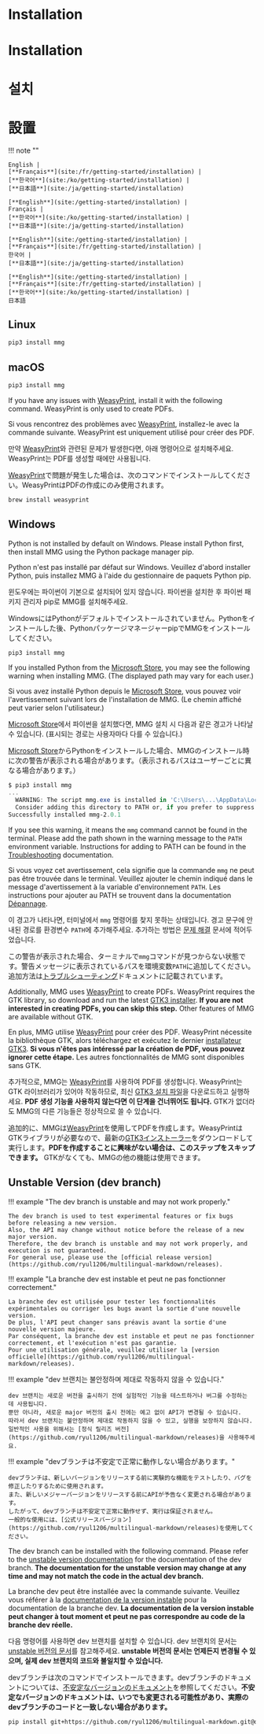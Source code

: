 <!---------------------------->
<!-- multilingual suffix: en, fr, ko, ja -->
<!---------------------------->
<!-- [en] -->
# Installation
<!-- [fr] -->
# Installation
<!-- [ko] -->
# 설치
<!-- [ja] -->
# 設置
<!-- [common] -->

!!! note ""

<!-- [en] -->
    English |
    [**Français**](site:/fr/getting-started/installation) |
    [**한국어**](site:/ko/getting-started/installation) |
    [**日本語**](site:/ja/getting-started/installation)
<!-- [fr] -->
    [**English**](site:/getting-started/installation) |
    Français |
    [**한국어**](site:/ko/getting-started/installation) |
    [**日本語**](site:/ja/getting-started/installation)
<!-- [ko] -->
    [**English**](site:/getting-started/installation) |
    [**Français**](site:/fr/getting-started/installation) |
    한국어 |
    [**日本語**](site:/ja/getting-started/installation)
<!-- [ja] -->
    [**English**](site:/getting-started/installation) |
    [**Français**](site:/fr/getting-started/installation) |
    [**한국어**](site:/ko/getting-started/installation) |
    日本語
<!-- [common] -->

## Linux

```sh
pip3 install mmg
```

## macOS

```sh
pip3 install mmg
```

<!-- [en] -->
If you have any issues with [WeasyPrint](https://doc.courtbouillon.org/weasyprint/stable/first_steps.html#macos), install it with the following command. WeasyPrint is only used to create PDFs.
<!-- [fr] -->
Si vous rencontrez des problèmes avec [WeasyPrint](https://doc.courtbouillon.org/weasyprint/stable/first_steps.html#macos), installez-le avec la commande suivante. WeasyPrint est uniquement utilisé pour créer des PDF.
<!-- [ko] -->
만약 [WeasyPrint](https://doc.courtbouillon.org/weasyprint/stable/first_steps.html#macos)와 관련된 문제가 발생한다면, 아래 명령어으로 설치해주세요. WeasyPrint는 PDF를 생성할 때에만 사용됩니다.
<!-- [ja] -->
[WeasyPrint](https://doc.courtbouillon.org/weasyprint/stable/first_steps.html#macos)で問題が発生した場合は、次のコマンドでインストールしてください。WeasyPrintはPDFの作成にのみ使用されます。
<!-- [common] -->

```sh
brew install weasyprint
```

## Windows

<!-- [en] -->
Python is not installed by default on Windows. Please install Python first, then install MMG using the Python package manager pip.
<!-- [fr] -->
Python n'est pas installé par défaut sur Windows. Veuillez d'abord installer Python, puis installez MMG à l'aide du gestionnaire de paquets Python pip.
<!-- [ko] -->
윈도우에는 파이썬이 기본으로 설치되어 있지 않습니다. 파이썬을 설치한 후 파이썬 패키지 관리자 pip로 MMG를 설치해주세요.
<!-- [ja] -->
WindowsにはPythonがデフォルトでインストールされていません。Pythonをインストールした後、PythonパッケージマネージャーpipでMMGをインストールしてください。
<!-- [common] -->

```powershell
pip3 install mmg
```

<!-- [en] -->
If you installed Python from the [Microsoft Store](https://apps.microsoft.com/), you may see the following warning when installing MMG. (The displayed path may vary for each user.)
<!-- [fr] -->
Si vous avez installé Python depuis le [Microsoft Store](https://apps.microsoft.com/), vous pouvez voir l'avertissement suivant lors de l'installation de MMG. (Le chemin affiché peut varier selon l'utilisateur.)
<!-- [ko] -->
[Microsoft Store](https://apps.microsoft.com/)에서 파이썬을 설치했다면, MMG 설치 시 다음과 같은 경고가 나타날 수 있습니다. (표시되는 경로는 사용자마다 다를 수 있습니다.)
<!-- [ja] -->
[Microsoft Store](https://apps.microsoft.com/)からPythonをインストールした場合、MMGのインストール時に次の警告が表示される場合があります。（表示されるパスはユーザーごとに異なる場合があります。）
<!-- [common] -->

```powershell
$ pip3 install mmg
...
  WARNING: The script mmg.exe is installed in 'C:\Users\...\AppData\Local\Packages\PythonSoftwareFoundation.Python.3.11_qbz5n2kfra8p0\LocalCache\local-packages\Python311\Scripts' which is not on PATH.
  Consider adding this directory to PATH or, if you prefer to suppress this warning, use --no-warn-script-location.
Successfully installed mmg-2.0.1
```

<!-- [en] -->
If you see this warning, it means the `mmg` command cannot be found in the terminal. Please add the path shown in the warning message to the `PATH` environment variable. Instructions for adding to PATH can be found in the [Troubleshooting](https://mmg.ryul1206.dev/2.0/misc/troubleshooting/) documentation.
<!-- [fr] -->
Si vous voyez cet avertissement, cela signifie que la commande `mmg` ne peut pas être trouvée dans le terminal. Veuillez ajouter le chemin indiqué dans le message d'avertissement à la variable d'environnement `PATH`. Les instructions pour ajouter au PATH se trouvent dans la documentation [Dépannage](https://mmg.ryul1206.dev/2.0/fr/misc/troubleshooting/).
<!-- [ko] -->
이 경고가 나타나면, 터미널에서 `mmg` 명령어를 찾지 못하는 상태입니다. 경고 문구에 안내된 경로를 환경변수 `PATH`에 추가해주세요. 추가하는 방법은 [문제 해결](https://mmg.ryul1206.dev/2.0/ko/misc/troubleshooting/) 문서에 적어두었습니다.
<!-- [ja] -->
この警告が表示された場合、ターミナルで`mmg`コマンドが見つからない状態です。警告メッセージに表示されているパスを環境変数`PATH`に追加してください。追加方法は[トラブルシューティング](https://mmg.ryul1206.dev/2.0/ja/misc/troubleshooting/)ドキュメントに記載されています。
<!-- [common] -->

<!-- [en] -->
Additionally, MMG uses [WeasyPrint](https://doc.courtbouillon.org/weasyprint/stable/first_steps.html#windows) to create PDFs. WeasyPrint requires the GTK library, so download and run the latest [GTK3 installer](https://github.com/tschoonj/GTK-for-Windows-Runtime-Environment-Installer/releases). **If you are not interested in creating PDFs, you can skip this step.** Other features of MMG are available without GTK.
<!-- [fr] -->
En plus, MMG utilise [WeasyPrint](https://doc.courtbouillon.org/weasyprint/stable/first_steps.html#windows) pour créer des PDF. WeasyPrint nécessite la bibliothèque GTK, alors téléchargez et exécutez le dernier [installateur GTK3](https://github.com/tschoonj/GTK-for-Windows-Runtime-Environment-Installer/releases). **Si vous n'êtes pas intéressé par la création de PDF, vous pouvez ignorer cette étape.** Les autres fonctionnalités de MMG sont disponibles sans GTK.
<!-- [ko] -->
추가적으로, MMG는 [WeasyPrint](https://doc.courtbouillon.org/weasyprint/stable/first_steps.html#windows)를 사용하여 PDF를 생성합니다. WeasyPrint는 GTK 라이브러리가 있어야 작동하므로, 최신 [GTK3 설치 파일](https://github.com/tschoonj/GTK-for-Windows-Runtime-Environment-Installer/releases)을 다운로드하고 실행하세요. **PDF 생성 기능을 사용하지 않는다면 이 단계을 건너뛰어도 됩니다.** GTK가 없더라도 MMG의 다른 기능들은 정상적으로 쓸 수 있습니다.
<!-- [ja] -->
追加的に、MMGは[WeasyPrint](https://doc.courtbouillon.org/weasyprint/stable/first_steps.html#windows)を使用してPDFを作成します。WeasyPrintはGTKライブラリが必要なので、最新の[GTK3インストーラー](https://github.com/tschoonj/GTK-for-Windows-Runtime-Environment-Installer/releases)をダウンロードして実行します。**PDFを作成することに興味がない場合は、このステップをスキップできます。** GTKがなくても、MMGの他の機能は使用できます。
<!-- [common] -->

## Unstable Version (dev branch)

<!-- [en] -->
!!! example "The dev branch is unstable and may not work properly."

    The dev branch is used to test experimental features or fix bugs before releasing a new version.
    Also, the API may change without notice before the release of a new major version.
    Therefore, the dev branch is unstable and may not work properly, and execution is not guaranteed.
    For general use, please use the [official release version](https://github.com/ryul1206/multilingual-markdown/releases).
<!-- [fr] -->
!!! example "La branche dev est instable et peut ne pas fonctionner correctement."

    La branche dev est utilisée pour tester les fonctionnalités expérimentales ou corriger les bugs avant la sortie d'une nouvelle version.
    De plus, l'API peut changer sans préavis avant la sortie d'une nouvelle version majeure.
    Par conséquent, la branche dev est instable et peut ne pas fonctionner correctement, et l'exécution n'est pas garantie.
    Pour une utilisation générale, veuillez utiliser la [version officielle](https://github.com/ryul1206/multilingual-markdown/releases).
<!-- [ko] -->
!!! example "dev 브랜치는 불안정하며 제대로 작동하지 않을 수 있습니다."

    dev 브랜치는 새로운 버전을 출시하기 전에 실험적인 기능을 테스트하거나 버그를 수정하는 데 사용됩니다.
    뿐만 아니라, 새로운 major 버전의 출시 전에는 예고 없이 API가 변경될 수 있습니다.
    따라서 dev 브랜치는 불안정하며 제대로 작동하지 않을 수 있고, 실행을 보장하지 않습니다.
    일반적인 사용을 위해서는 [정식 릴리즈 버전](https://github.com/ryul1206/multilingual-markdown/releases)을 사용해주세요.
<!-- [ja] -->
!!! example "devブランチは不安定で正常に動作しない場合があります。"

    devブランチは、新しいバージョンをリリースする前に実験的な機能をテストしたり、バグを修正したりするために使用されます。
    また、新しいメジャーバージョンをリリースする前にAPIが予告なく変更される場合があります。
    したがって、devブランチは不安定で正常に動作せず、実行は保証されません。
    一般的な使用には、[公式リリースバージョン](https://github.com/ryul1206/multilingual-markdown/releases)を使用してください。
<!-- [common] -->

<!-- [en] -->
The dev branch can be installed with the following command. Please refer to the [unstable version documentation](https://mmg.ryul1206.dev/unstable/) for the documentation of the dev branch. **The documentation for the unstable version may change at any time and may not match the code in the actual dev branch.**
<!-- [fr] -->
La branche dev peut être installée avec la commande suivante. Veuillez vous référer à la [documentation de la version instable](https://mmg.ryul1206.dev/unstable/fr/) pour la documentation de la branche dev. **La documentation de la version instable peut changer à tout moment et peut ne pas correspondre au code de la branche dev réelle.**
<!-- [ko] -->
다음 명령어를 사용하면 dev 브랜치를 설치할 수 있습니다. dev 브랜치의 문서는 [unstable 버전의 문서](https://mmg.ryul1206.dev/unstable/ko/)를 참고해주세요. **unstable 버전의 문서는 언제든지 변경될 수 있으며, 실제 dev 브랜치의 코드와 불일치할 수 있습니다.**
<!-- [ja] -->
devブランチは次のコマンドでインストールできます。devブランチのドキュメントについては、[不安定なバージョンのドキュメント](https://mmg.ryul1206.dev/unstable/ja/)を参照してください。**不安定なバージョンのドキュメントは、いつでも変更される可能性があり、実際のdevブランチのコードと一致しない場合があります。**
<!-- [common] -->

```sh
pip install git+https://github.com/ryul1206/multilingual-markdown.git@dev
```
